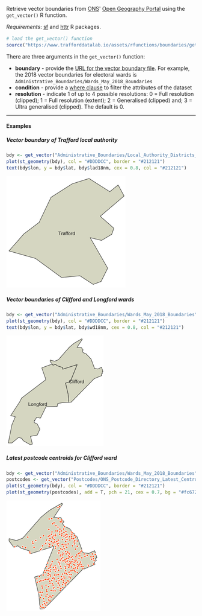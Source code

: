 Retrieve vector boundaries from [ONS](https://www.ons.gov.uk/)' [Open Geography Portal](http://geoportal.statistics.gov.uk/) using the `get_vector()` R function.

*Requirements*: [sf](https://cran.r-project.org/web/packages/sf/index.html) and [httr](https://cran.r-project.org/web/packages/httr/index.html) R packages.


```r
# load the get_vector() function
source("https://www.trafforddatalab.io/assets/rfunctions/boundaries/get_vector.R")
```

There are three arguments in the `get_vector()` function:

- **boundary** - provide the [URL for the vector boundary file](https://ons-inspire.esriuk.com/arcgis/rest/services). For example, the 2018 vector boundaries for electoral wards is `Administrative_Boundaries/Wards_May_2018_Boundaries `
- **condition** - provide a [where clause](https://developers.arcgis.com/rest/services-reference/query-feature-service-layer-.htm) to filter the attributes of the dataset
- **resolution** - indicate 1 of up to 4 possible resolutions: 0 = Full resolution (clipped); 1 = Full resolution (extent); 2 = Generalised (clipped) and; 3 = Ultra generalised (clipped). The default is 0.

---

#### Examples

##### Vector boundary of Trafford local authority

```r
bdy <- get_vector("Administrative_Boundaries/Local_Authority_Districts_DEC_2018_Boundaries", "lad18nm LIKE 'Trafford'", resolution = 3)
plot(st_geometry(bdy), col = "#DDDDCC", border = "#212121")
text(bdy$lon, y = bdy$lat, bdy$lad18nm, cex = 0.8, col = "#212121")
```

![](img/local_authority.png)

##### Vector boundaries of Clifford and Longford wards

```r
bdy <- get_vector("Administrative_Boundaries/Wards_May_2018_Boundaries", "wd18cd LIKE 'E05000825' OR wd18cd LIKE 'E05000832'", resolution = 2)
plot(st_geometry(bdy), col = "#DDDDCC", border = "#212121")
text(bdy$lon, y = bdy$lat, bdy$wd18nm, cex = 0.8, col = "#212121")
```

![](img/wards.png)

##### Latest postcode centroids for Clifford ward

```r
bdy <- get_vector("Administrative_Boundaries/Wards_May_2018_Boundaries", "wd18cd LIKE 'E05000825'", resolution = 2)
postcodes <- get_vector("Postcodes/ONS_Postcode_Directory_Latest_Centroids", "osward LIKE 'E05000825'")
plot(st_geometry(bdy), col = "#DDDDCC", border = "#212121")
plot(st_geometry(postcodes), add = T, pch = 21, cex = 0.7, bg = "#fc6721", col = "#FFFFFF")
```

![](img/postcodes.png)
